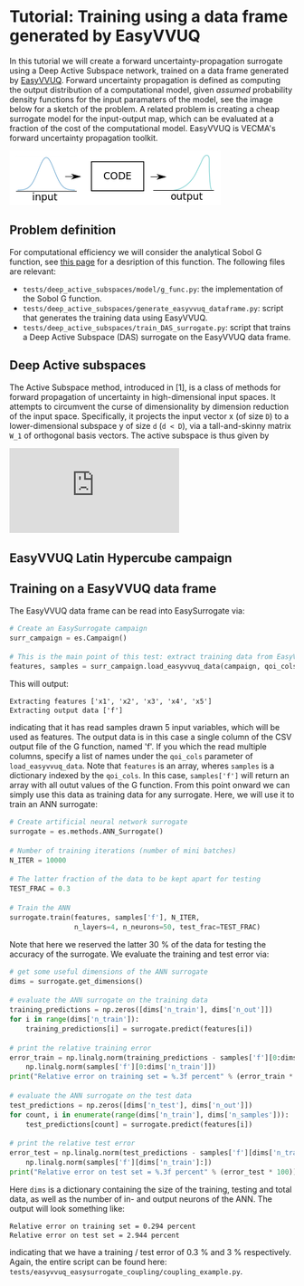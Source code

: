 # Tutorial: Training using a data frame generated by EasyVVUQ

In this tutorial we will create a forward uncertainty-propagation surrogate using a Deep Active Subspace network, trained on a data frame generated by [EasyVVUQ](https://github.com/UCL-CCS/EasyVVUQ). Forward uncertainty propagation is defined as computing the output distribution of a computational model, given *assumed* probability density functions for the input paramaters of the model, see the image below for a sketch of the problem. A related problem is creating a cheap surrogate model for the input-output map, which can be evaluated at a fraction of the cost of the computational model. EasyVVUQ is VECMA's forward uncertainty propagation toolkit. 

![](forward.png)

## Problem definition

For computational efficiency we will consider the analytical Sobol G function, see [this page](https://www.sfu.ca/~ssurjano/gfunc.html) for a desription of this function. The following files are relevant:

* `tests/deep_active_subspaces/model/g_func.py`: the implementation of the Sobol G function.
* `tests/deep_active_subspaces/generate_easyvvuq_dataframe.py`: script that generates the training data using EasyVVUQ.
* `tests/deep_active_subspaces/train_DAS_surrogate.py`: script that trains a Deep Active Subspace (DAS) surrogate on the EasyVVUQ data frame.

## Deep Active subspaces

The Active Subspace method, introduced in [1], is a class of methods for forward propagation of uncertainty in high-dimensional input spaces. It attempts to circumvent the curse of dimensionality by
dimension reduction of the input space. Specifically, it projects the input vector x (of size `D`) to a lower-dimensional subspace y of size `d` (`d < D`), via a tall-and-skinny matrix `W_1` of orthogonal basis vectors. The active subspace is thus given by

![equation](https://latex.codecogs.com/svg.latex?%7B%5Cbf%20y%7D%20%3D%20W_1%5ET%7B%5Cbf%20x%7D%20%5Cin%5Cmathbb%7BR%7D%5Ed%2C)

## EasyVVUQ Latin Hypercube campaign

## Training on a EasyVVUQ data frame

The EasyVVUQ data frame can be read into EasySurrogate via:

```python
# Create an EasySurrogate campaign
surr_campaign = es.Campaign()

# This is the main point of this test: extract training data from EasyVVUQ data frame
features, samples = surr_campaign.load_easyvvuq_data(campaign, qoi_cols='f')
```

This will output:

```
Extracting features ['x1', 'x2', 'x3', 'x4', 'x5']
Extracting output data ['f'] 
```
indicating that it has read samples drawn 5 input variables, which will be used as features. The output data is in this case a single column of the CSV output file of the G function, named 'f'. If you which the read multiple columns, specify a list of names under the `qoi_cols` parameter of `load_easyvvuq_data`. Note that `features` is an array, wheres `samples` is a dictionary indexed by the `qoi_cols`. In this case, `samples['f']` will return an array with all outut values of the G function. From this point onward we can simply use this data as training data for any surrogate. Here, we will use it to train an ANN surrogate:

```python
# Create artificial neural network surrogate
surrogate = es.methods.ANN_Surrogate()

# Number of training iterations (number of mini batches)
N_ITER = 10000

# The latter fraction of the data to be kept apart for testing
TEST_FRAC = 0.3

# Train the ANN
surrogate.train(features, samples['f'], N_ITER,
                n_layers=4, n_neurons=50, test_frac=TEST_FRAC)

```

Note that here we reserved the latter 30 % of the data for testing the accuracy of the surrogate. We evaluate the training and test error via:

```python
# get some useful dimensions of the ANN surrogate
dims = surrogate.get_dimensions()

# evaluate the ANN surrogate on the training data
training_predictions = np.zeros([dims['n_train'], dims['n_out']])
for i in range(dims['n_train']):
    training_predictions[i] = surrogate.predict(features[i])

# print the relative training error
error_train = np.linalg.norm(training_predictions - samples['f'][0:dims['n_train']]) /\
    np.linalg.norm(samples['f'][0:dims['n_train']])
print("Relative error on training set = %.3f percent" % (error_train * 100))

# evaluate the ANN surrogate on the test data
test_predictions = np.zeros([dims['n_test'], dims['n_out']])
for count, i in enumerate(range(dims['n_train'], dims['n_samples'])):
    test_predictions[count] = surrogate.predict(features[i])

# print the relative test error
error_test = np.linalg.norm(test_predictions - samples['f'][dims['n_train']:]) /\
    np.linalg.norm(samples['f'][dims['n_train']:])
print("Relative error on test set = %.3f percent" % (error_test * 100))
```

Here `dims` is a dictionary containing the size of the training, testing and total data, as well as the number of in- and output neurons of the ANN. The output will look something like:

```
Relative error on training set = 0.294 percent
Relative error on test set = 2.944 percent
```
indicating that we have a training / test error of 0.3 % and 3 % respectively. Again, the entire script can be found here: `tests/easyvvuq_easysurrogate_coupling/coupling_example.py`.
